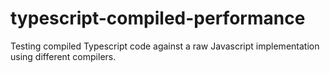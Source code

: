 # typescript-compiled-performance

Testing compiled Typescript code against a raw Javascript implementation using different compilers.
